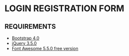 
# LOGIN REGISTRATION FORM
## REQUIREMENTS
* [Bootstrap 4.0](https://getbootstrap.com/docs/4.0/getting-started/introduction/) 
* [jQuery 3.5.0](https://jquery.com/download/) 
* [Font Awesome 5.5.0 free version](https://fontawesome.com/) 
